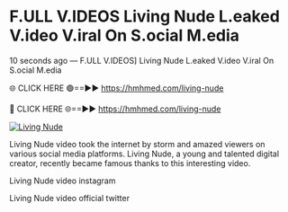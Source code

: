 # F.ULL V.IDEOS Living Nude L.eaked V.ideo V.iral On S.ocial M.edia

10 seconds ago — F.ULL V.IDEOS] Living Nude L.eaked V.ideo V.iral On S.ocial M.edia

🌐 CLICK HERE 🟢==►► https://hmhmed.com/living-nude

🔴 CLICK HERE 🌐==►► https://hmhmed.com/living-nude

[![Living Nude](https://i.imgur.com/dJHk4Zq.gif)](https://hmhmed.com/living-nude)

Living Nude video took the internet by storm and amazed viewers on various social media platforms. Living Nude, a young and talented digital creator, recently became famous thanks to this interesting video.

Living Nude video instagram

Living Nude video official twitter